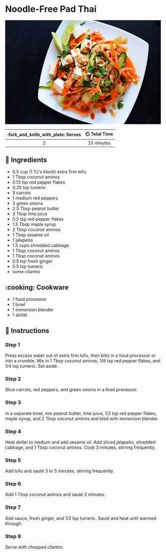 # Noodle-Free Pad Thai

![Noodle-Free Pad Thai](../assets/images/noodle-free-pad-thai.jpg)

| :fork_and_knife_with_plate: Serves | :timer_clock: Total Time |
|:----------------------------------:|:-----------------------: |
| 2 | 10 minutes |

## :salt: Ingredients

- 0.5 cup (1 TJ's block) extra firm tofu
- 1 Tbsp coconut aminos
- 0.13 tsp red pepper flakes
- 0.25 tsp tumeric
- 5 carrots
- 1 medium red peppers
- 3 green onions
- 2.5 Tbsp peanut butter
- 3 Tbsp lime juice
- 0.5 tsp red pepper flakes
- 1.5 Tbsp maple syrup
- 2 Tbsp coconut aminos
- 1 Tbsp sesame oil
- 1 jalapeño
- 1.5 cups shredded cabbage
- 1 Tbsp coconut aminos
- 1 Tbsp coconut aminos
- 0.5 tsp fresh ginger
- 0.5 tsp tumeric
- some cilantro

## :cooking: Cookware

- 1 food processor
- 1 bowl
- 1 immersion blender
- 1 skillet

## :pencil: Instructions

### Step 1

Press excess water out of extra firm tofu, then blitz in a food processor or into a crumble. Mix in 1 Tbsp coconut
aminos, 1/8 tsp red pepper flakes, and 1/4 tsp tumeric. Set aside.

### Step 2

Slice carrots, red peppers, and green onions in a food processor.

### Step 3

In a separate bowl, mix peanut butter, lime juice, 1/2 tsp red pepper flakes, maple syrup, and 2 Tbsp coconut aminos and
bled with immersion blender.

### Step 4

Heat skillet to medium and add sesame oil. Add sliced jalapeño, shredded cabbage, and 1 Tbsp coconut aminos. Cook 3
minutes, stirring frequently.

### Step 5

Add tofu and sauté 3 to 5 minutes, stirring frequently.

### Step 6

Add 1 Tbsp coconut aminos and sauté 2 minutes.

### Step 7

Add sauce, fresh ginger, and 1/2 tsp tumeric. Sauté and heat until warmed through.

### Step 8

Serve with chopped cilantro.
